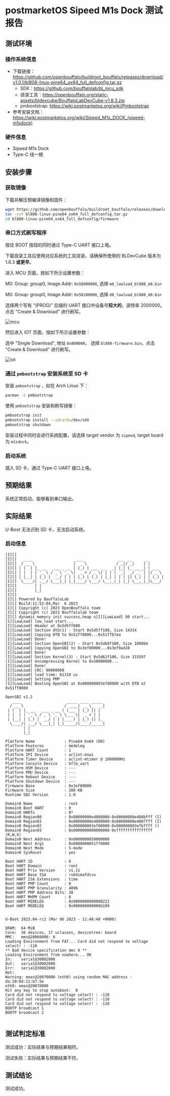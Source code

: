 # postmarketOS Sipeed M1s Dock 测试报告

## 测试环境

### 操作系统信息

- 下载链接：https://github.com/openbouffalo/buildroot_bouffalo/releases/download/v1.0.1/bl808-linux-pine64_ox64_full_defconfig.tar.gz
  - SDK：https://github.com/bouffalolab/bl_mcu_sdk
  - 烧录工具：https://openbouffalo.org/static-assets/bldevcube/BouffaloLabDevCube-v1.8.3.zip
  - pmbootstrap: https://wiki.postmarketos.org/wiki/Pmbootstrap
- 参考安装文档：https://wiki.postmarketos.org/wiki/Sipeed_M1s_DOCK_(sipeed-m1sdock)

### 硬件信息

- Sipeed M1s Dock
- Type-C 线一根

## 安装步骤

### 获取镜像

下载并解压预编译镜像和固件：
```bash
wget https://github.com/openbouffalo/buildroot_bouffalo/releases/download/v1.0.1/bl808-linux-pine64_ox64_full_defconfig.tar.gz
tar -xvf bl808-linux-pine64_ox64_full_defconfig.tar.gz
cd bl808-linux-pine64_ox64_full_defconfig/firmware
```

### 串口方式刷写程序

按住 BOOT 按钮的同时通过 Type-C UART 接口上电。

下载烧录工具后使用对应系统的工具烧录。请确保所使用的 BLDevCube 版本为 1.8.3 **或更早**。

进入 MCU 页面，按如下所示设置参数：

M0: Group: group0, Image Addr: `0x58000000`, 选择 `m0_lowload_bl808_m0.bin`

M0: Group: group0, Image Addr: `0x58100000`, 选择 `d0_lowload_bl808_d0.bin`

选择两个写有 "(PROG)" 后缀的 UART 接口中设备号**较大的**，波特率 2000000。点击 "Create & Download" 进行刷写。

![mcu](./mcu.png)

然后进入 IOT 页面，按如下所示设置参数：

选中 "Single Download", 地址 `0x800000`， 选择 `bl808-firmware.bin`。点击 "Create & Download" 进行刷写。

![iot](./iot.png)

### 通过 `pmbootstrap` 安装系统至 SD 卡

安装 `pmbootstrap` ，如在 Arch Linux 下：
```bash
pacman -S pmbootstrap
```

使用 `pmbootstrap` 安装和刷写镜像：
```bash
pmbootstrap init
pmbootstrap install --sdcard=/dev/sdX
pmbootstrap shutdown
```
安装过程中同时会进行系统配置，请选择 target vendor 为 `sipeed`, target board 为 `m1sdock`。

### 启动系统

插入 SD 卡，通过 Type-C UART 接口上电。

## 预期结果

系统正常启动，能够看到串口输出。

## 实际结果

U-Boot 无法识别 SD 卡，无法启动系统。

### 启动信息

```log
[I][]
[I][]   ____                   ____               __  __      _
[I][]  / __ \                 |  _ \             / _|/ _|    | |
[I][] | |  | |_ __   ___ _ __ | |_) | ___  _   _| |_| |_ __ _| | ___
[I][] | |  | | '_ \ / _ \ '_ \|  _ < / _ \| | | |  _|  _/ _` | |/ _ \
[I][] | |__| | |_) |  __/ | | | |_) | (_) | |_| | | | || (_| | | (_) |
[I][]  \____/| .__/ \___|_| |_|____/ \___/ \__,_|_| |_| \__,_|_|\___/
[I][]        | |
[I][]        |_|
[I][]
[I][] Powered by BouffaloLab
[I][] Build:11:52:04,Mar  6 2023
[I][] Copyright (c) 2023 OpenBouffalo team
[I][] Copyright (c) 2022 Bouffalolab team
[I][] dynamic memory init success,heap s[I][LowLoad] D0 start...
[I][LowLoad] low_load start...
[I][LowLoad] Header at 0x5d5ff000
[I][LowLoad] Section dtb(1) - Start 0x5d5ff100, Size 14314
[I][LowLoad] Copying DTB to 0x51ff8000...0x51ffb7ea
[I][LowLoad] Done!
[I][LowLoad] Section OpenSBI(2) - Start 0x5d60f100, Size 109864
[I][LowLoad] Copying OpenSBI to 0x3ef80000...0x3ef9ad28
[I][LowLoad] Done!
[I][LowLoad] Section Kernel(3) - Start 0x5d62f100, Size 315597
[I][LowLoad] Uncompressing Kernel to 0x50000000...
[I][LowLoad] Done!
[I][LowLoad] CRC: 00000000
[I][LowLoad] load time: 61310 us
[I][LowLoad] Setting PMP
[I][LowLoad] Booting OpenSBI at 0x000000003ef80000 with DTB at 0x51ff8000

OpenSBI v1.2
   ____                    _____ ____ _____
  / __ \                  / ____|  _ \_   _|
 | |  | |_ __   ___ _ __ | (___ | |_) || |
 | |  | | '_ \ / _ \ '_ \ \___ \|  _ < | |
 | |__| | |_) |  __/ | | |____) | |_) || |_
  \____/| .__/ \___|_| |_|_____/|____/_____|
        | |
        |_|

Platform Name             : Pine64 Ox64 (D0)
Platform Features         : medeleg
Platform HART Count       : 1
Platform IPI Device       : aclint-mswi
Platform Timer Device     : aclint-mtimer @ 1000000Hz
Platform Console Device   : bflb_uart
Platform HSM Device       : ---
Platform PMU Device       : ---
Platform Reboot Device    : ---
Platform Shutdown Device  : ---
Firmware Base             : 0x3ef80000
Firmware Size             : 200 KB
Runtime SBI Version       : 1.0

Domain0 Name              : root
Domain0 Boot HART         : 0
Domain0 HARTs             : 0*
Domain0 Region00          : 0x00000000e4008000-0x00000000e400bfff (I)
Domain0 Region01          : 0x00000000e4000000-0x00000000e4007fff (I)
Domain0 Region02          : 0x000000003ef80000-0x000000003efbffff ()
Domain0 Region03          : 0x0000000000000000-0xffffffffffffffff (R,W,X)
Domain0 Next Address      : 0x0000000050000000
Domain0 Next Arg1         : 0x0000000051ff8000
Domain0 Next Mode         : S-mode
Domain0 SysReset          : yes

Boot HART ID              : 0
Boot HART Domain          : root
Boot HART Priv Version    : v1.11
Boot HART Base ISA        : rv64imafdcvx
Boot HART ISA Extensions  : time
Boot HART PMP Count       : 8
Boot HART PMP Granularity : 4096
Boot HART PMP Address Bits: 38
Boot HART MHPM Count      : 8
Boot HART MIDELEG         : 0x0000000000000222
Boot HART MEDELEG         : 0x000000000000b109


U-Boot 2023.04-rc2 (Mar 06 2023 - 11:48:40 +0000)

DRAM:  64 MiB
Core:  36 devices, 17 uclasses, devicetree: board
MMC:   mmc@20060000: 0
Loading Environment from FAT... Card did not respond to voltage select! : -110
** Bad device specification mmc 0 **
Loading Environment from nowhere... OK
In:    serial@30002000
Out:   serial@30002000
Err:   serial@30002000
Net:
Warning: emac@20070000 (eth0) using random MAC address - da:20:0d:12:b7:5e
eth0: emac@20070000
Hit any key to stop autoboot:  0
Card did not respond to voltage select! : -110
Card did not respond to voltage select! : -110
Card did not respond to voltage select! : -110
BOOTP broadcast 1
BOOTP broadcast 2


```

## 测试判定标准

测试成功：实际结果与预期结果相符。

测试失败：实际结果与预期结果不符。

## 测试结论

测试成功。